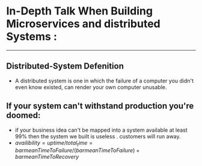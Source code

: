 # In-Depth Talk When Building Microservices and distributed Systems :
---

## Distributed-System Defenition
  * A distributed system is one in which the failure of a computer you didn't even know existed, can render your own computer unusable.

## If your system can't withstand production you're doomed:
  * if your business idea can't be mapped into a system available at least 99% then the system we built is useless . customers will run away.
  * $availibility=uptime/total_time=bar{meanTimeToFailure}/(bar{meanTimeToFailure})+bar{meanTimeToRecovery}$
